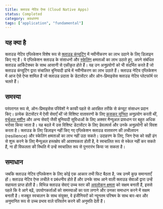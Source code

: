 ```yaml
---
title: क्लाउड नेटिव ऐप्स (Cloud Native Apps)
status: Completed
category: अवधारणा
tags: ["application", "fundamental"]
---
```


## यह क्या है

क्लाउड नेटिव एप्लिकेशन विशेष रूप से [क्लाउड कंप्यूटिंग](/cloud-computing/) में नवीनीकरण का लाभ उठाने के लिए डिज़ाइन किए गए हैं।
ये एप्लिकेशन क्लाउड के संसाधनों और [स्केलिंग](/scalability/) क्षमताओं का लाभ उठाते हुए, अपने संबंधित क्लाउड आर्किटेक्चर के साथ आसानी से एकीकृत होते हैं।
यह उन अनुप्रयोगों को भी संदर्भित करते हैं जो क्लाउड कंप्यूटिंग द्वारा संचालित बुनियादी ढांचे में नवीनीकरण का लाभ उठाते हैं।
क्लाउड नेटिव एप्लिकेशन में आज ऐसे ऐप्स शामिल हैं जो क्लाउड प्रदाता के डेटासेंटर और ऑन-प्रिमाइसेस क्लाउड नेटिव प्लेटफॉर्म पर चलते हैं।

## समस्या

परंपरागत रूप से, ऑन-प्रिमाइसेस परिवेशों ने काफी पहले से आरक्षित तरीके से कंप्यूट संसाधन प्रदान किए।
प्रत्येक डेटासेंटर में ऐसी सेवाएँ थीं जो विशिष्ट वातावरणों के लिए [कसकर युग्मित](/tightly-coupled-architectures/) अनुप्रयोग करती थीं,
[वर्चुअल मशीन](/virtual-machine/) और अन्य सेवाऍ जैसी बुनियादी सुविधाओं के लिए अक्सर मैन्युअल प्रावधान पर बहुत अधिक भरोसा किया जाता है।
यह बदले में उस विशिष्ट डेटासेंटर के लिए डेवलपर्स और उनके अनुप्रयोगों को विवश करता है।
क्लाउड के लिए डिज़ाइन नहीं किए गए एप्लिकेशन क्लाउड वातावरण की लचीलापन (resilience) और स्केलिंग क्षमताओं का लाभ नहीं उठा सकते।
उदाहरण के लिए, जिन ऐप्स को सही ढंग से शुरू करने के लिए मैन्युअल हस्तक्षेप की आवश्यकता होती है, वे स्वचालित रूप से स्केल नहीं कर सकते हैं,
ना ही विफलता की स्थिति में उन्हें स्वचालित रूप से पुनरारंभ किया जा सकता है।

## समाधान

जबकि क्लाउड नेटिव एप्लिकेशन के लिए कोई एक आकार तभी फिट बैठता है, जब उनमें कुछ समानताएँ हों।
क्लाउड नेटिव ऐप्स लचीले व प्रबंधनीय होते हैं और उनके साथ आने वाली क्लाउड सेवाओं द्वारा उन्हें सहायता प्राप्त होती है।
विभिन्न क्लाउड सेवाएं उच्च स्तर की [अवलोकन क्षमता](/observability/) को सक्षम बनाती हैं,
इससे पहले कि वे आगे बढ़ें, उपयोगकर्ताओं को समस्याओं का पता लगाने और उनका समाधान करने में सक्षम बनाती है।
मजबूत स्वचालन के साथ संयुक्त, वे इंजीनियरों को न्यूनतम परिश्रम के साथ बार-बार और अनुमानित रूप से उच्च प्रभाव वाले परिवर्तन करने की अनुमति देती हैं।

